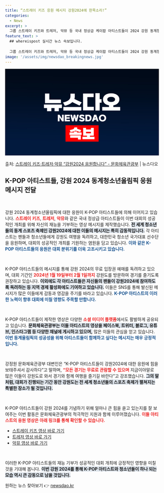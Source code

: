 ```yaml
---
title: “스트레이 키즈 응원 메시지 강원2024에 한목소리!”
categories:
  - News
excerpt: >
  그룹 스트레이 키즈와 트레저, 악뮤 등 국내 정상급 케이팝 아티스트들이 2024 강원 동계청소년올림픽대회(강…
feature_text: >
  ## whereispost 실시간 뉴스 속보입니다.

  그룹 스트레이 키즈와 트레저, 악뮤 등 국내 정상급 케이팝 아티스트들이 2024 강원 동계청소년올림픽대회(강…
image: '/assets/img/newsdao_breakingnews.jpg'
---
```


![뉴스다오 속보](/assets/img/newsdao_breakingnews.jpg)

<p>출처: <a href="https://newsdao.kr/2878" rel="dofollow">스트레이 키즈·트레저·악뮤 “강원2024 응원합니다” - 문화체육관광부</a> | 뉴스다오</p>

<h2 data-ke-size="size26">K-POP 아티스트들, 강원 2024 동계청소년올림픽 응원 메시지 전달</h2>

<p data-ke-size="size16">&nbsp;</p>

강원 2024 동계청소년올림픽에 대한 응원이 K-POP 아티스트들에 의해 이어지고 있습니다. <b><span style="color: #ee2323;">스트레이 키즈</span></b>, <b><span style="color: #ee2323;">트레저</span></b>, <b><span style="color: #ee2323;">악뮤</span></b>와 같은 국내 정상급 아티스트들이 이번 대회의 성공적인 개최를 위해 자신의 재능을 기부하는 영상 메시지를 제작했습니다. <b><span style="background-color: #21538527;">전 세계 청소년들의 동계 스포츠 축제인 강원2024에 대한 이들의 메시지는 특히 감동적입니다.</span></b> 각 아티스트는 팬들과 청소년들에게 강원도 여행을 독려하고, 대한민국 청소년 국가대표 선수단을 응원하며, 대회의 성공적인 개최를 기원하는 염원을 담고 있습니다. <b><span style="color: #1a5490;">이와 같은 K-POP 아티스트들의 응원은 대회 분위기를 더욱 고조시키고 있습니다.</span></b>

<p data-ke-size="size16">&nbsp;</p>

K-POP 아티스트들의 메시지를 통해 강원 2024의 무료 입장권 예매를 독려하고 있으며, 대회 기간인 <b><span style="color: #ee2323;">2024년 1월 19일부터 2월 1일까지</span></b> 강원도를 방문하여 경기를 즐기도록 권장하고 있습니다. <b><span style="background-color: #21538527;">이외에도 각 아티스트들은 자신들의 팬들이 강원2024에 참여하도록 독려하는 등 지역 경제 활성화에도 기여하고 있습니다.</span></b> 이들은 SNS를 통해 발신된 메시지가 많은 이들에게 감동과 영감을 주기를 바라고 있습니다. <b><span style="color: #1a5490;">K-POP 아티스트의 이러한 노력이 향후 대회에 미칠 영향도 주목할 만합니다.</span></b>

<p data-ke-size="size16">&nbsp;</p>

K-POP 아티스트들이 제작한 영상은 다양한 <b><span style="color: #ee2323;">소셜 미디어 플랫폼</span></b>에서도 활발하게 공유되고 있습니다. <b><span style="background-color: #21538527;">문화체육관광부는 이들 아티스트의 영상을 페이스북, 트위터, 블로그, 유튜브, 인스타그램 등 다양한 채널에 게시하고 있으며,</span></b> 많은 이들의 관심을 얻고 있습니다. <b><span style="color: #1a5490;">이번 동계올림픽의 성공성을 위해 아티스트들이 함께하고 싶다는 메시지는 매우 긍정적입니다.</span></b>

<p data-ke-size="size16">&nbsp;</p>

강정원 문화체육관광부 대변인은 “K-POP 아티스트들이 강원2024에 대한 응원에 힘을 보태주셔서 감사하다”고 말하며, <b><span style="color: #ee2323;">“모든 경기는 무료로 관람할 수 있으며</span></b> 지금이야말로 많은 이들이 강원도로 와서 경기와 함께 여행을 즐기길 바란다”고 강조했습니다. <b><span style="background-color: #21538527;">그의 말처럼, 대회가 진행되는 기간 동안 강원도는 전 세계 청소년들의 스포츠 축제가 펼쳐지는 특별한 장소가 될 것입니다.</span></b>

<p data-ke-size="size16">&nbsp;</p>

K-POP 아티스트들이 강원 2024를 기념하기 위해 얼마나 큰 힘을 쏟고 있는지를 잘 보여주는 이번 활동은 문화체육관광부의 적극적인 지원과 함께 이루어졌습니다. <b><span style="color: #ee2323;">이들 아티스트의 응원 영상은 아래 링크를 통해 확인할 수 있습니다.</span></b>
<ul>
<li><a href="https://www.instagram.com/p/C0-xV44pW4Q/">스트레이 키즈 영상 바로 가기</a></li>
<li><a href="https://youtu.be/uNkgQWAUNFA?si=tb3-eCWqtHajwJE3">트레저 영상 바로 가기</a></li>
<li><a href="https://fb.watch/p4D40THwrm/?mibextid=9R9pXO">악뮤 영상 바로 가기</a></li>
</ul>

<p data-ke-size="size16">&nbsp;</p>

이러한 K-POP 아티스트들의 재능 기부가 성공적인 대회 개최에 긍정적인 영향을 미칠 것을 기대해 봅니다. <b><span style="background-color: #21538527;">이번 강원 2024를 통해 K-POP 아티스트와 청소년들이 하나 되는 모습 역시 큰 감동으로 남을 것입니다.</span></b> 

원하는 뉴스 찾아보기 👉 <a href="https://newsdao.kr" rel="dofollow">newsdao.kr</a>


